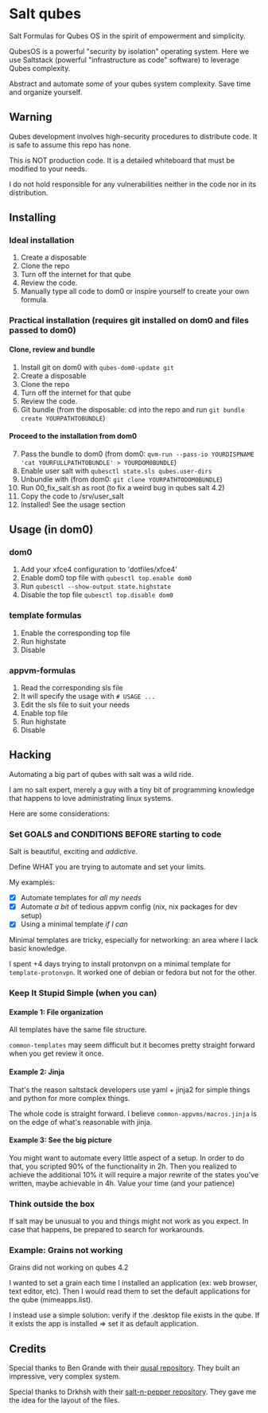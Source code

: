 # Salt qubes

Salt Formulas for Qubes OS in the spirit of empowerment and simplicity.

QubesOS is a powerful "security by isolation" operating system. Here we use Saltstack (powerful "infrastructure as code" software) to leverage Qubes complexity.

Abstract and automate _some_ of your qubes system complexity. Save time and organize yourself.

## Warning

Qubes development involves high-security procedures to distribute code. It is safe to assume this repo has none.

This is NOT production code. It is a detailed whiteboard that must be modified to your needs.

I do not hold responsible for any vulnerabilities neither in the code nor in its distribution.

## Installing

### Ideal installation

1. Create a disposable
2. Clone the repo
3. Turn off the internet for that qube
4. Review the code.
5. Manually type all code to dom0 or inspire yourself to create your own formula.

### Practical installation (requires git installed on dom0 and files passed to dom0)

#### Clone, review and bundle

1. Install git on dom0 with `qubes-dom0-update git`
2. Create a disposable
3. Clone the repo
4. Turn off the internet for that qube
5. Review the code.
6. Git bundle (from the disposable: cd into the repo and run `git bundle create YOURPATHTOBUNDLE`)

#### Proceed to the installation from dom0

7. Pass the bundle to dom0 (from dom0: `qvm-run --pass-io YOURDISPNAME 'cat YOURFULLPATHTOBUNDLE' > YOURDOM0BUNDLE`)
8. Enable user salt with `qubesctl state.sls qubes.user-dirs`
9. Unbundle with (from dom0: `git clone YOURPATHTODOM0BUNDLE`)
10. Run 00_fix_salt.sh as root (to fix a weird bug in qubes salt 4.2)
11. Copy the code to /srv/user_salt
12. Installed! See the usage section

## Usage (in dom0)

### dom0

1. Add your xfce4 configuration to 'dotfiles/xfce4'
2. Enable dom0 top file with `qubesctl top.enable dom0`
3. Run `qubesctl --show-output state.highstate`
4. Disable the top file `qubesctl top.disable dom0`

### template formulas

1. Enable the corresponding top file
2. Run highstate
3. Disable

### appvm-formulas

1. Read the corresponding sls file
2. It will specify the usage with `# USAGE ...`
3. Edit the sls file to suit your needs
4. Enable top file
5. Run highstate
6. Disable

## Hacking

Automating a big part of qubes with salt was a wild ride.

I am no salt expert, merely a guy with a tiny bit of programming knowledge that happens to love administrating linux systems.

Here are some considerations:

### Set GOALS and CONDITIONS BEFORE starting to code

Salt is beautiful, exciting and _addictive_.

Define WHAT you are trying to automate and set your limits.

My examples:

- [x] Automate templates for _all my needs_
- [x] Automate _a bit_ of tedious appvm config (nix, nix packages for dev setup)
- [x] Using a minimal template _if I can_

Minimal templates are tricky, especially for networking: an area where I lack basic knowledge.

I spent +4 days trying to install protonvpn on a minimal template for `template-protonvpn`. It worked one of debian or fedora but not for the other.

### Keep It Stupid Simple (when you can)

#### Example 1: File organization

All templates have the same file structure.

`common-templates` may seem difficult but it becomes pretty straight forward when you get review it once.

#### Example 2: Jinja

That's the reason saltstack developers use yaml + jinja2 for simple things and python for more complex things.

The whole code is straight forward. I believe `common-appvms/macros.jinja` is on the edge of what's reasonable with jinja.

#### Example 3: See the big picture

You might want to automate every little aspect of a setup. In order to do that, you scripted 90% of the functionality in 2h. Then you realized to achieve the additional 10% it will require a major rewrite of the states you've written, maybe achievable in 4h. Value your time (and your patience)

### Think outside the box

If salt may be unusual to you and things might not work as you expect. In case that happens, be prepared to search for workarounds.

### Example: Grains not working

Grains did not working on qubes 4.2

I wanted to set a grain each time I installed an application (ex: web browser, text editor, etc). Then I would read them to set the default applications for the qube (mimeapps.list).

I instead use a simple solution: verify if the .desktop file exists in the qube. If it exists the app is installed => set it as default application.

## Credits

Special thanks to Ben Grande with their [qusal repository](https://github.com/ben-grande/qusal). They built an impressive, very complex system.

Special thanks to Drkhsh with their [salt-n-pepper repository](https://github.com/drkhsh/salt-n-pepper). They gave me the idea for the layout of the files.
